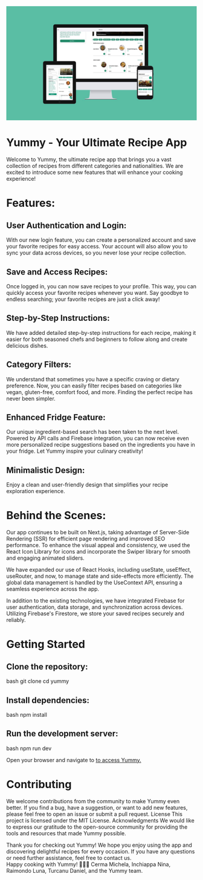 
<img src="./README/photo_2023-08-02_12-25-51 (2).jpg">

<html>
<body>

<h1>Yummy - Your Ultimate Recipe App</h1>

<p>Welcome to Yummy, the ultimate recipe app that brings you a vast collection of recipes from different categories and nationalities. We are excited to introduce some new features that will enhance your cooking experience!</p>

<h1>Features:</h1>
<p>

<h2>User Authentication and Login:</h2> With our new login feature, you can create a personalized account and save your favorite recipes for easy access. Your account will also allow you to sync your data across devices, so you never lose your recipe collection.

<h2>Save and Access Recipes:</h2> Once logged in, you can now save recipes to your profile. This way, you can quickly access your favorite recipes whenever you want. Say goodbye to endless searching; your favorite recipes are just a click away!

<h2>Step-by-Step Instructions:</h2> We have added detailed step-by-step instructions for each recipe, making it easier for both seasoned chefs and beginners to follow along and create delicious dishes.

<h2>Category Filters:</h2> We understand that sometimes you have a specific craving or dietary preference. Now, you can easily filter recipes based on categories like vegan, gluten-free, comfort food, and more. Finding the perfect recipe has never been simpler.

<h2>Enhanced Fridge Feature:</h2> Our unique ingredient-based search has been taken to the next level. Powered by API calls and Firebase integration, you can now receive even more personalized recipe suggestions based on the ingredients you have in your fridge. Let Yummy inspire your culinary creativity!

<h2>Minimalistic Design:</h2>Enjoy a clean and user-friendly design that simplifies your recipe exploration experience. </p>

<h1>Behind the Scenes:</h1>
<p>
Our app continues to be built on Next.js, taking advantage of Server-Side Rendering (SSR) for efficient page rendering and improved SEO performance. To enhance the visual appeal and consistency, we used the React Icon Library for icons and incorporate the Swiper library for smooth and engaging animated sliders.

We have expanded our use of React Hooks, including useState, useEffect, useRouter, and now, to manage state and side-effects more efficiently. The global data management is handled by the UseContext API, ensuring a seamless experience across the app.

In addition to the existing technologies, we have integrated Firebase for user authentication, data storage, and synchronization across devices. Utilizing Firebase's Firestore, we store your saved recipes securely and reliably.</p>

<h1>Getting Started	</h1>				 						

<h2>Clone the repository:</h2>
<p>
bash
git clone <a href="https://github.com/your-username/yummy.git"> </a> 
cd yummy
</p>

<h2>Install dependencies:</h2>
<p>
bash
npm install </p>

<h2>Run the development server:</h2>
<p>
bash
npm run dev </p>
<p>
Open your browser and navigate to <a href="http://localhost:3000 "> to access Yummy.</a> 
</p> 

<h1>Contributing</h1>

<p>We welcome contributions from the community to make Yummy even better. If you find a bug, have a suggestion, or want to add new features, please feel free to open an issue or submit a pull request.			
License			
This project is licensed under the MIT License.
Acknowledgments						
We would like to express our gratitude to the open-source community for providing the tools and resources that made Yummy possible.
						
Thank you for checking out Yummy! We hope you enjoy using the app and discovering delightful recipes for every occasion. If you have any questions or need further assistance, feel free to contact us.		
Happy cooking with Yummy! 🍳🍔🍰
Cerma Michela, Inchiappa Nina, Raimondo Luna, Turcanu Daniel, and the Yummy team.</p>
</body>
</html>